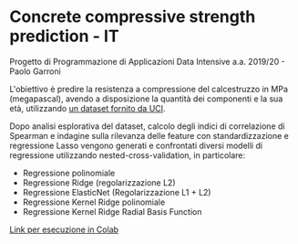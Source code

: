 # Concrete compressive strength prediction - IT

Progetto di Programmazione di Applicazioni Data Intensive a.a. 2019/20 - Paolo Garroni

L'obiettivo è predire la resistenza a compressione del calcestruzzo in MPa (megapascal), avendo a disposizione la quantità dei componenti e la sua età, utilizzando [un dataset fornito da UCI](https://archive.ics.uci.edu/ml/datasets/Concrete+Compressive+Strength).

Dopo analisi esplorativa del dataset, calcolo degli indici di correlazione di Spearman e indagine sulla rilevanza delle feature con standardizzazione e regressione Lasso vengono generati e confrontati diversi modelli di regressione utilizzando nested-cross-validation, in particolare:

* Regressione polinomiale
* Regressione Ridge (regolarizzazione L2)
* Regressione ElasticNet (Regolarizzazione L1 + L2)
* Regressione Kernel Ridge polinomiale
* Regressione Kernel Ridge Radial Basis Function

[Link per esecuzione in Colab](https://colab.research.google.com/drive/1UC62P846nFO8KtU-PMb5T-JkkOPJNcf8?usp=sharing)
